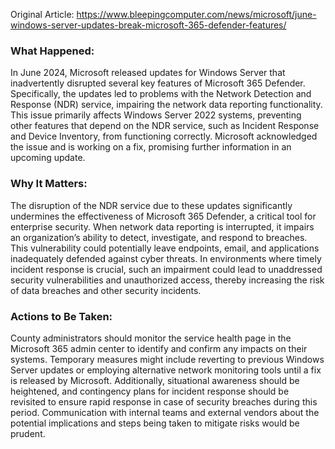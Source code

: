Original Article: https://www.bleepingcomputer.com/news/microsoft/june-windows-server-updates-break-microsoft-365-defender-features/

### What Happened:

In June 2024, Microsoft released updates for Windows Server that inadvertently disrupted several key features of Microsoft 365 Defender. Specifically, the updates led to problems with the Network Detection and Response (NDR) service, impairing the network data reporting functionality. This issue primarily affects Windows Server 2022 systems, preventing other features that depend on the NDR service, such as Incident Response and Device Inventory, from functioning correctly. Microsoft acknowledged the issue and is working on a fix, promising further information in an upcoming update.

### Why It Matters:

The disruption of the NDR service due to these updates significantly undermines the effectiveness of Microsoft 365 Defender, a critical tool for enterprise security. When network data reporting is interrupted, it impairs an organization’s ability to detect, investigate, and respond to breaches. This vulnerability could potentially leave endpoints, email, and applications inadequately defended against cyber threats. In environments where timely incident response is crucial, such an impairment could lead to unaddressed security vulnerabilities and unauthorized access, thereby increasing the risk of data breaches and other security incidents.

### Actions to Be Taken:

County administrators should monitor the service health page in the Microsoft 365 admin center to identify and confirm any impacts on their systems. Temporary measures might include reverting to previous Windows Server updates or employing alternative network monitoring tools until a fix is released by Microsoft. Additionally, situational awareness should be heightened, and contingency plans for incident response should be revisited to ensure rapid response in case of security breaches during this period. Communication with internal teams and external vendors about the potential implications and steps being taken to mitigate risks would be prudent.